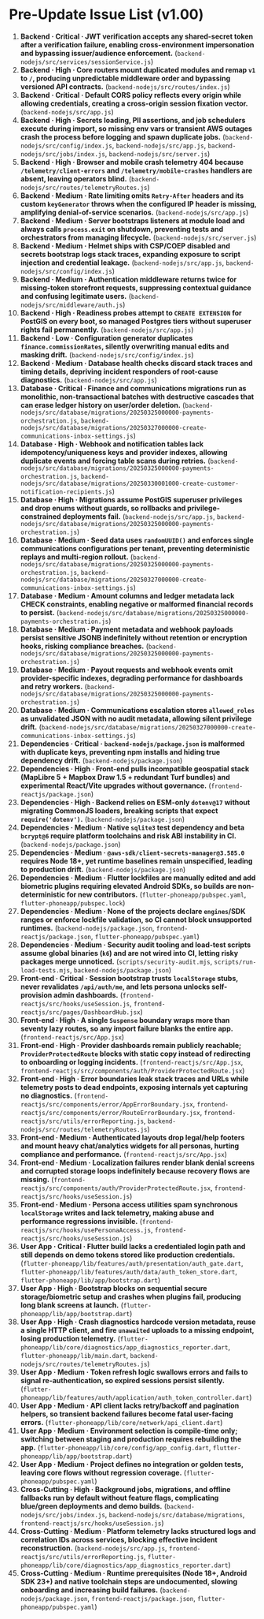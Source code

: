# Pre-Update Issue List (v1.00)

1. **Backend · Critical · JWT verification accepts any shared-secret token after a verification failure, enabling cross-environment impersonation and bypassing issuer/audience enforcement.** (`backend-nodejs/src/services/sessionService.js`)
2. **Backend · High · Core routers mount duplicated modules and remap `v1` to `/`, producing unpredictable middleware order and bypassing versioned API contracts.** (`backend-nodejs/src/routes/index.js`)
3. **Backend · Critical · Default CORS policy reflects every origin while allowing credentials, creating a cross-origin session fixation vector.** (`backend-nodejs/src/app.js`)
4. **Backend · High · Secrets loading, PII assertions, and job schedulers execute during import, so missing env vars or transient AWS outages crash the process before logging and spawn duplicate jobs.** (`backend-nodejs/src/config/index.js`, `backend-nodejs/src/app.js`, `backend-nodejs/src/jobs/index.js`, `backend-nodejs/src/server.js`)
5. **Backend · High · Browser and mobile crash telemetry 404 because `/telemetry/client-errors` and `/telemetry/mobile-crashes` handlers are absent, leaving operators blind.** (`backend-nodejs/src/routes/telemetryRoutes.js`)
6. **Backend · Medium · Rate limiting omits `Retry-After` headers and its custom `keyGenerator` throws when the configured IP header is missing, amplifying denial-of-service scenarios.** (`backend-nodejs/src/app.js`)
7. **Backend · Medium · Server bootstraps listeners at module load and always calls `process.exit` on shutdown, preventing tests and orchestrators from managing lifecycle.** (`backend-nodejs/src/server.js`)
8. **Backend · Medium · Helmet ships with CSP/COEP disabled and secrets bootstrap logs stack traces, expanding exposure to script injection and credential leakage.** (`backend-nodejs/src/app.js`, `backend-nodejs/src/config/index.js`)
9. **Backend · Medium · Authentication middleware returns twice for missing-token storefront requests, suppressing contextual guidance and confusing legitimate users.** (`backend-nodejs/src/middleware/auth.js`)
10. **Backend · High · Readiness probes attempt to `CREATE EXTENSION` for PostGIS on every boot, so managed Postgres tiers without superuser rights fail permanently.** (`backend-nodejs/src/app.js`)
11. **Backend · Low · Configuration generator duplicates `finance.commissionRates`, silently overwriting manual edits and masking drift.** (`backend-nodejs/src/config/index.js`)
12. **Backend · Medium · Database health checks discard stack traces and timing details, depriving incident responders of root-cause diagnostics.** (`backend-nodejs/src/app.js`)
13. **Database · Critical · Finance and communications migrations run as monolithic, non-transactional batches with destructive cascades that can erase ledger history on user/order deletion.** (`backend-nodejs/src/database/migrations/20250325000000-payments-orchestration.js`, `backend-nodejs/src/database/migrations/20250327000000-create-communications-inbox-settings.js`)
14. **Database · High · Webhook and notification tables lack idempotency/uniqueness keys and provider indexes, allowing duplicate events and forcing table scans during retries.** (`backend-nodejs/src/database/migrations/20250325000000-payments-orchestration.js`, `backend-nodejs/src/database/migrations/20250330001000-create-customer-notification-recipients.js`)
15. **Database · High · Migrations assume PostGIS superuser privileges and drop enums without guards, so rollbacks and privilege-constrained deployments fail.** (`backend-nodejs/src/app.js`, `backend-nodejs/src/database/migrations/20250325000000-payments-orchestration.js`)
16. **Database · Medium · Seed data uses `randomUUID()` and enforces single communications configurations per tenant, preventing deterministic replays and multi-region rollout.** (`backend-nodejs/src/database/migrations/20250325000000-payments-orchestration.js`, `backend-nodejs/src/database/migrations/20250327000000-create-communications-inbox-settings.js`)
17. **Database · Medium · Amount columns and ledger metadata lack CHECK constraints, enabling negative or malformed financial records to persist.** (`backend-nodejs/src/database/migrations/20250325000000-payments-orchestration.js`)
18. **Database · Medium · Payment metadata and webhook payloads persist sensitive JSONB indefinitely without retention or encryption hooks, risking compliance breaches.** (`backend-nodejs/src/database/migrations/20250325000000-payments-orchestration.js`)
19. **Database · Medium · Payout requests and webhook events omit provider-specific indexes, degrading performance for dashboards and retry workers.** (`backend-nodejs/src/database/migrations/20250325000000-payments-orchestration.js`)
20. **Database · Medium · Communications escalation stores `allowed_roles` as unvalidated JSON with no audit metadata, allowing silent privilege drift.** (`backend-nodejs/src/database/migrations/20250327000000-create-communications-inbox-settings.js`)
21. **Dependencies · Critical · `backend-nodejs/package.json` is malformed with duplicate keys, preventing npm installs and hiding true dependency drift.** (`backend-nodejs/package.json`)
22. **Dependencies · High · Front-end pulls incompatible geospatial stack (MapLibre 5 + Mapbox Draw 1.5 + redundant Turf bundles) and experimental React/Vite upgrades without governance.** (`frontend-reactjs/package.json`)
23. **Dependencies · High · Backend relies on ESM-only `dotenv@17` without migrating CommonJS loaders, breaking scripts that expect `require('dotenv')`.** (`backend-nodejs/package.json`)
24. **Dependencies · Medium · Native `sqlite3` test dependency and beta `bcrypt@6` require platform toolchains and risk ABI instability in CI.** (`backend-nodejs/package.json`)
25. **Dependencies · Medium · `@aws-sdk/client-secrets-manager@3.585.0` requires Node 18+, yet runtime baselines remain unspecified, leading to production drift.** (`backend-nodejs/package.json`)
26. **Dependencies · Medium · Flutter lockfiles are manually edited and add biometric plugins requiring elevated Android SDKs, so builds are non-deterministic for new contributors.** (`flutter-phoneapp/pubspec.yaml`, `flutter-phoneapp/pubspec.lock`)
27. **Dependencies · Medium · None of the projects declare `engines`/SDK ranges or enforce lockfile validation, so CI cannot block unsupported runtimes.** (`backend-nodejs/package.json`, `frontend-reactjs/package.json`, `flutter-phoneapp/pubspec.yaml`)
28. **Dependencies · Medium · Security audit tooling and load-test scripts assume global binaries (`k6`) and are not wired into CI, letting risky packages merge unnoticed.** (`scripts/security-audit.mjs`, `scripts/run-load-tests.mjs`, `backend-nodejs/package.json`)
29. **Front-end · Critical · Session bootstrap trusts `localStorage` stubs, never revalidates `/api/auth/me`, and lets persona unlocks self-provision admin dashboards.** (`frontend-reactjs/src/hooks/useSession.js`, `frontend-reactjs/src/pages/DashboardHub.jsx`)
30. **Front-end · High · A single `Suspense` boundary wraps more than seventy lazy routes, so any import failure blanks the entire app.** (`frontend-reactjs/src/App.jsx`)
31. **Front-end · High · Provider dashboards remain publicly reachable; `ProviderProtectedRoute` blocks with static copy instead of redirecting to onboarding or logging incidents.** (`frontend-reactjs/src/App.jsx`, `frontend-reactjs/src/components/auth/ProviderProtectedRoute.jsx`)
32. **Front-end · High · Error boundaries leak stack traces and URLs while telemetry posts to dead endpoints, exposing internals yet capturing no diagnostics.** (`frontend-reactjs/src/components/error/AppErrorBoundary.jsx`, `frontend-reactjs/src/components/error/RouteErrorBoundary.jsx`, `frontend-reactjs/src/utils/errorReporting.js`, `backend-nodejs/src/routes/telemetryRoutes.js`)
33. **Front-end · Medium · Authenticated layouts drop legal/help footers and mount heavy chat/analytics widgets for all personas, hurting compliance and performance.** (`frontend-reactjs/src/App.jsx`)
34. **Front-end · Medium · Localization failures render blank denial screens and corrupted storage loops indefinitely because recovery flows are missing.** (`frontend-reactjs/src/components/auth/ProviderProtectedRoute.jsx`, `frontend-reactjs/src/hooks/useSession.js`)
35. **Front-end · Medium · Persona access utilities spam synchronous `localStorage` writes and lack telemetry, making abuse and performance regressions invisible.** (`frontend-reactjs/src/hooks/usePersonaAccess.js`, `frontend-reactjs/src/hooks/useSession.js`)
36. **User App · Critical · Flutter build lacks a credentialed login path and still depends on demo tokens stored like production credentials.** (`flutter-phoneapp/lib/features/auth/presentation/auth_gate.dart`, `flutter-phoneapp/lib/features/auth/data/auth_token_store.dart`, `flutter-phoneapp/lib/app/bootstrap.dart`)
37. **User App · High · Bootstrap blocks on sequential secure storage/biometric setup and crashes when plugins fail, producing long blank screens at launch.** (`flutter-phoneapp/lib/app/bootstrap.dart`)
38. **User App · High · Crash diagnostics hardcode version metadata, reuse a single HTTP client, and fire `unawaited` uploads to a missing endpoint, losing production telemetry.** (`flutter-phoneapp/lib/core/diagnostics/app_diagnostics_reporter.dart`, `flutter-phoneapp/lib/main.dart`, `backend-nodejs/src/routes/telemetryRoutes.js`)
39. **User App · Medium · Token refresh logic swallows errors and fails to signal re-authentication, so expired sessions persist silently.** (`flutter-phoneapp/lib/features/auth/application/auth_token_controller.dart`)
40. **User App · Medium · API client lacks retry/backoff and pagination helpers, so transient backend failures become fatal user-facing errors.** (`flutter-phoneapp/lib/core/network/api_client.dart`)
41. **User App · Medium · Environment selection is compile-time only; switching between staging and production requires rebuilding the app.** (`flutter-phoneapp/lib/core/config/app_config.dart`, `flutter-phoneapp/lib/app/bootstrap.dart`)
42. **User App · Medium · Project defines no integration or golden tests, leaving core flows without regression coverage.** (`flutter-phoneapp/pubspec.yaml`)
43. **Cross-Cutting · High · Background jobs, migrations, and offline fallbacks run by default without feature flags, complicating blue/green deployments and demo builds.** (`backend-nodejs/src/jobs/index.js`, `backend-nodejs/src/database/migrations`, `frontend-reactjs/src/hooks/useSession.js`)
44. **Cross-Cutting · Medium · Platform telemetry lacks structured logs and correlation IDs across services, blocking effective incident reconstruction.** (`backend-nodejs/src/app.js`, `frontend-reactjs/src/utils/errorReporting.js`, `flutter-phoneapp/lib/core/diagnostics/app_diagnostics_reporter.dart`)
45. **Cross-Cutting · Medium · Runtime prerequisites (Node 18+, Android SDK 23+) and native toolchain steps are undocumented, slowing onboarding and increasing build failures.** (`backend-nodejs/package.json`, `frontend-reactjs/package.json`, `flutter-phoneapp/pubspec.yaml`)
